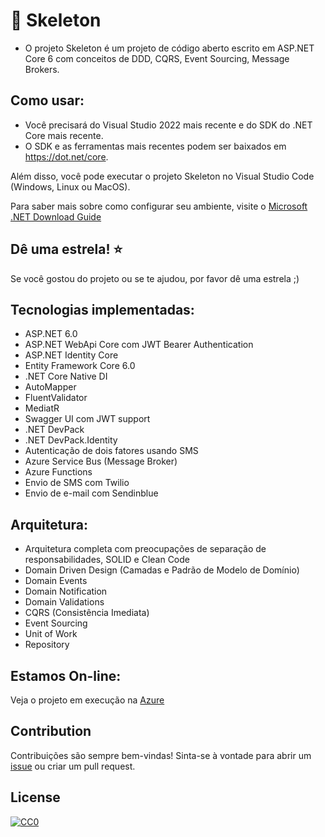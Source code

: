 # 💎 Skeleton
- O projeto Skeleton é um projeto de código aberto escrito em ASP.NET Core 6 com conceitos de DDD, CQRS, Event Sourcing, Message Brokers.

## Como usar:
- Você precisará do Visual Studio 2022 mais recente e do SDK do .NET Core mais recente.
- O SDK e as ferramentas mais recentes podem ser baixados em https://dot.net/core.

Além disso, você pode executar o projeto Skeleton no Visual Studio Code (Windows, Linux ou MacOS).

Para saber mais sobre como configurar seu ambiente, visite o [Microsoft .NET Download Guide](https://www.microsoft.com/net/download)

## Dê uma estrela! :star:
Se você gostou do projeto ou se te ajudou, por favor dê uma estrela ;)

## Tecnologias implementadas:

- ASP.NET 6.0
- ASP.NET WebApi Core com JWT Bearer Authentication
- ASP.NET Identity Core
- Entity Framework Core 6.0
- .NET Core Native DI
- AutoMapper
- FluentValidator
- MediatR
- Swagger UI com JWT support
- .NET DevPack
- .NET DevPack.Identity
- Autenticação de dois fatores usando SMS
- Azure Service Bus (Message Broker)
- Azure Functions
- Envio de SMS com Twilio
- Envio de e-mail com Sendinblue

## Arquitetura:

- Arquitetura completa com preocupações de separação de responsabilidades, SOLID e Clean Code
- Domain Driven Design (Camadas e Padrão de Modelo de Domínio)
- Domain Events
- Domain Notification
- Domain Validations
- CQRS (Consistência Imediata)
- Event Sourcing
- Unit of Work
- Repository

## Estamos On-line:
Veja o projeto em execução na <a href="https://skeleton-project.azurewebsites.net/swagger/index.html" target="_blank">Azure</a>

## Contribution
Contribuições são sempre bem-vindas! Sinta-se à vontade para abrir um [issue](https://github.com/marcelocamargosjr/Skeleton/issues/new) ou criar um pull request.

## License
[![CC0](https://mirrors.creativecommons.org/presskit/buttons/88x31/svg/cc-zero.svg)](https://creativecommons.org/publicdomain/zero/1.0/)
